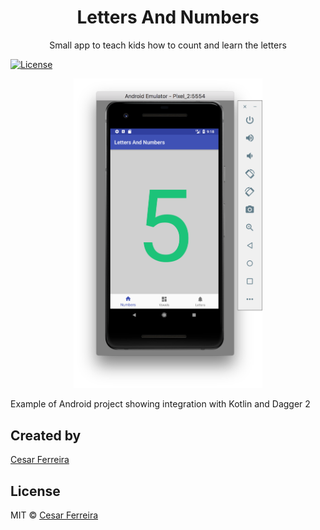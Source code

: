 <!-- <p align="center"><img width="200"src="extras/walk.gif"></p> -->
<h1 align="center">Letters And Numbers</h1>
<p align="center">Small app to teach kids how to count and learn the letters</p>
  <a href="https://github.com/cesarferreira/purrge/blob/master/LICENSE"><img src="https://img.shields.io/badge/license-MIT-blue.svg" alt="License"></a>
</p>

<p align="center">
  <img src="extras/ss.png" width="60%" />
</p>

Example of Android project showing integration with Kotlin and Dagger 2

## Created by
[Cesar Ferreira](https://cesarferreira.com)

## License
MIT © [Cesar Ferreira](http://cesarferreira.com)
